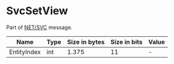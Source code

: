 # SvcSetView

Part of [NET/SVC](../netsvc.md) message.

| Name | Type | Size in bytes | Size in bits | Value |
| --- | --- | --- | --- | --- |
| EntityIndex | int | 1.375 | 11 | - |
